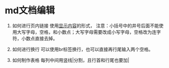 md文档编辑
===

1. 如何进行页内链接
使用[显示内容](#页内标题)的形式，
注意：小括号中的井号后面不能使用大写字母，空格，和小数点；大写字母需要改成小写字母，空格改为连字符，小数点直接去掉。

2. 如何进行换行
可以使用br标签换行，也可以直接再行尾输入两个空格。

3. 如何制作表格
每列中间用竖线|分割，且行首和行尾也要加|